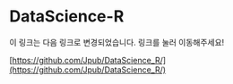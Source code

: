 # DataScience-R

이 링크는 다음 링크로 변경되었습니다. 링크를 눌러 이동해주세요!

[https://github.com/Jpub/DataScience_R/](https://github.com/Jpub/DataScience_R/)
